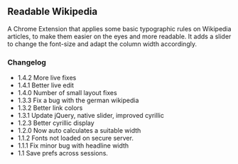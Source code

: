 ## Readable Wikipedia


A Chrome Extension that applies some basic typographic rules on Wikipedia articles, to make them easier on the eyes and more readable.
It adds a slider to change the font-size and adapt the column width accordingly.


### Changelog
* 1.4.2 More live fixes
* 1.4.1 Better live edit
* 1.4.0 Number of small layout fixes
* 1.3.3 Fix a bug with the german wikipedia
* 1.3.2 Better link colors
* 1.3.1 Update jQuery, native slider, improved cyrillic
* 1.2.3 Better cyrillic display
* 1.2.0 Now auto calculates a suitable width
* 1.1.2 Fonts not loaded on secure server.
* 1.1.1 Fix minor bug with headline width
* 1.1 Save prefs across sessions.
